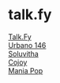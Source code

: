 # talk.fy

<a href="https://www.talkfy.com.br">Talk.Fy</a><br>
<a href="https://www.urbano146.com.br">Urbano 146</a><br>
<a href="https://www.soluvitha.com.br">Soluvitha</a><br>
<a href="https://www.cojoy.com.br">Cojoy</a><br>
<a href="https://www.maniapop.com.br">Mania Pop</a><br>
